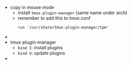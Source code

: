 - copy in mouse mode
	- install `tmux-plugin-manager` (same name under arch)
	- remember to add this to tmux.conf
	  ```
	  run '/usr/share/tmux-plugin-manager/tpm'
	  ```
-
- tmux-plugin-manager
	- `bind I`: install plugins
	- `bind U`: update plugins
-